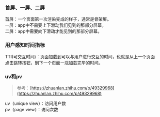 ### 首屏、一屏、二屏
首屏：一个页面第一次渲染完成的样子，通常是骨架屏。<br />一屏：app中不需要上下滑动我们见到的那部分屏幕。<br />二屏：app中需要向下滑动才能见到的那部分屏幕。

### 用户感知时间指标
TTI(可交互时间)：页面加载到可以与用户进行交互的时间，也就是从上一个页面点击跳转按钮，到下一个页面一瓶加载完毕的时间。

### uv和pv
> 参考：[https://zhuanlan.zhihu.com/p/49329968](https://zhuanlan.zhihu.com/p/49329968)

uv（unique view）：访问用户数<br />pv（page view）：访问次数
